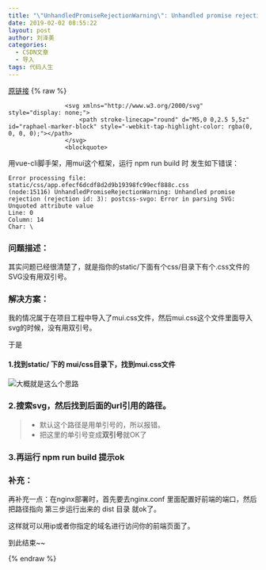 ```yaml
---
title: "\"UnhandledPromiseRejectionWarning\": Unhandled promise rejection (rejection id: 3): postcss-svgo: Error"
date: 2019-02-02 08:55:22
layout: post
author: 刘泽美
categories:
  - CSDN文章
  - 导入
tags: 代码人生
---
```


[原链接](https://blog.csdn.net/weixin_41884153/article/details/86747298)
{% raw %}

                    <svg xmlns="http://www.w3.org/2000/svg" style="display: none;">
                        <path stroke-linecap="round" d="M5,0 0,2.5 5,5z" id="raphael-marker-block" style="-webkit-tap-highlight-color: rgba(0, 0, 0, 0);"></path>
                    </svg>
                    <blockquote> 
 <p>用vue-cli脚手架，用mui这个框架，运行 npm run build 时 发生如下错误：</p> 
</blockquote> 
<pre><code class="prism language-shell">Error processing file: static/css/app.efecf6dcdf8d2d9b19398fc99ecf888c.css
<span class="token punctuation">(</span>node:15116<span class="token punctuation">)</span> UnhandledPromiseRejectionWarning: Unhandled promise rejection <span class="token punctuation">(</span>rejection id: 3<span class="token punctuation">)</span>: postcss-svgo: Error <span class="token keyword">in</span> parsing SVG: Unquoted attribute value
Line: 0
Column: 14
Char: \
</code></pre> 
<h3><a id="_10"></a>问题描述：</h3> 
<p>其实问题已经很清楚了，就是指你的static/下面有个css/目录下有个.css文件的SVG没有用双引号。</p> 
<h3><a id="_14"></a>解决方案：</h3> 
<p>我的情况属于在项目工程中导入了mui.css文件，然后mui.css这个文件里面导入svg的时候，没有用双引号。</p> 
<p>于是</p> 
<h4><a id="1static__muicssmuicss_18"></a>1.找到static/ 下的 mui/css目录下，找到mui.css文件</h4> 
<p><img src="https://img-blog.csdnimg.cn/20190202085139844.png?x-oss-process=image/watermark,type_ZmFuZ3poZW5naGVpdGk,shadow_10,text_aHR0cHM6Ly9ibG9nLmNzZG4ubmV0L3dlaXhpbl80MTg4NDE1Mw==,size_16,color_FFFFFF,t_70" alt="大概就是这么个思路"></p> 
<h3><a id="2svgurl_20"></a>2.搜索svg，然后找到后面的url引用的路径。</h3> 
<blockquote> 
 <ul><li>默认这个路径是用单引号的，所以报错。</li><li>把这里的单引号变成<strong>双引号</strong>就OK了</li></ul> 
</blockquote> 
<h3><a id="3_npm_run_build_ok_24"></a>3.再运行 npm run build 提示ok</h3> 
<h3><a id="_26"></a>补充：</h3> 
<p>再补充一点：在nginx部署时，首先要去nginx.conf 里面配置好前端的端口，然后把路径指向 第三步运行出来的 dist 目录 就ok了。</p> 
<p>这样就可以用ip或者你指定的域名进行访问你的前端页面了。</p> 
<p>到此结束~~</p>
                
{% endraw %}
